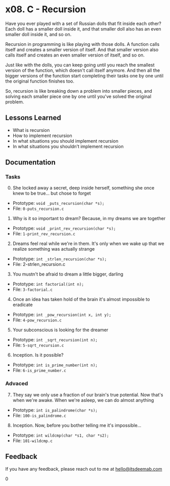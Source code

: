 
# x08. C - Recursion

Have you ever played with a set of Russian dolls that fit inside each other? Each doll has a smaller doll inside it, and that smaller doll also has an even smaller doll inside it, and so on.

Recursion in programming is like playing with those dolls. A function calls itself and creates a smaller version of itself. And that smaller version also calls itself and creates an even smaller version of itself, and so on.

Just like with the dolls, you can keep going until you reach the smallest version of the function, which doesn't call itself anymore. And then all the bigger versions of the function start completing their tasks one by one until the original function finishes too.

So, recursion is like breaking down a problem into smaller pieces, and solving each smaller piece one by one until you've solved the original problem.


## Lessons Learned

* What is recursion
* How to implement recursion
* In what situations you should implement recursion
* In what situations you shouldn’t implement recursion

## Documentation

### Tasks

0. She locked away a secret, deep inside herself, something she once knew to be true... but chose to forget
* Prototype: `void _puts_recursion(char *s);`
* File: `0-puts_recursion.c`

1. Why is it so important to dream? Because, in my dreams we are together
* Prototype: `void _print_rev_recursion(char *s);`
* File: `1-print_rev_recursion.c`

2. Dreams feel real while we're in them. It's only when we wake up that we realize something was actually strange
* Prototype: `int _strlen_recursion(char *s);`
* File: 2-strlen_recursion.c

3. You mustn't be afraid to dream a little bigger, darling
* Prototype: `int factorial(int n);`
* File: `3-factorial.c`

4. Once an idea has taken hold of the brain it's almost impossible to eradicate
* Prototype: `int _pow_recursion(int x, int y);`
* File: `4-pow_recursion.c`

5. Your subconscious is looking for the dreamer
* Prototype: `int _sqrt_recursion(int n);`
* File: `5-sqrt_recursion.c`

6. Inception. Is it possible?
* Prototype: `int is_prime_number(int n);`
* File: `6-is_prime_number.c`

### Advaced

7. They say we only use a fraction of our brain's true potential. Now that's when we're awake. When we're asleep, we can do almost anything
* Prototype: `int is_palindrome(char *s);`
* File: `100-is_palindrome.c`

8. Inception. Now, before you bother telling me it's impossible...
* Prototype: `int wildcmp(char *s1, char *s2);`
* File: `101-wildcmp.c`


## Feedback

If you have any feedback, please reach out to me at hello@itsdeemab.com

0

